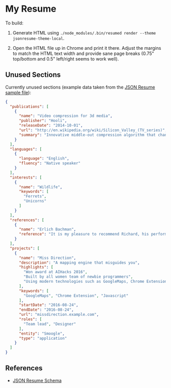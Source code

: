 # My Resume

To build:

1. Generate HTML using `./node_modules/.bin/resumed render --theme jsonresume-theme-local`.

2. Open the HTML file up in Chrome and print it there. Adjust the margins to match the HTML text width and provide sane page breaks (0.75" top/bottom and 0.5" left/right seems to work well).

## Unused Sections

Currently unused sections (example data taken from the [JSON Resume sample file](https://github.com/jsonresume/resume-schema/blob/master/sample.resume.json)):

```json
{
  "publications": [
    {
      "name": "Video compression for 3d media",
      "publisher": "Hooli",
      "releaseDate": "2014-10-01",
      "url": "http://en.wikipedia.org/wiki/Silicon_Valley_(TV_series)",
      "summary": "Innovative middle-out compression algorithm that changes the way we store data."
    }
  ],
  "languages": [
    {
      "language": "English",
      "fluency": "Native speaker"
    }
  ],
  "interests": [
    {
      "name": "Wildlife",
      "keywords": [
        "Ferrets",
        "Unicorns"
      ]
    }
  ],
  "references": [
    {
      "name": "Erlich Bachman",
      "reference": "It is my pleasure to recommend Richard, his performance working as a consultant for Main St. Company proved that he will be a valuable addition to any company."
    }
  ],
  "projects": [
    {
      "name": "Miss Direction",
      "description": "A mapping engine that misguides you",
      "highlights": [
        "Won award at AIHacks 2016",
        "Built by all women team of newbie programmers",
        "Using modern technologies such as GoogleMaps, Chrome Extension and Javascript"
      ],
      "keywords": [
        "GoogleMaps", "Chrome Extension", "Javascript"
      ],
      "startDate": "2016-08-24",
      "endDate": "2016-08-24",
      "url": "missdirection.example.com",
      "roles": [
        "Team lead", "Designer"
      ],
      "entity": "Smoogle",
      "type": "application"
    }
  ]
}
```

## References

- [JSON Resume Schema](https://github.com/jsonresume/resume-schema)
